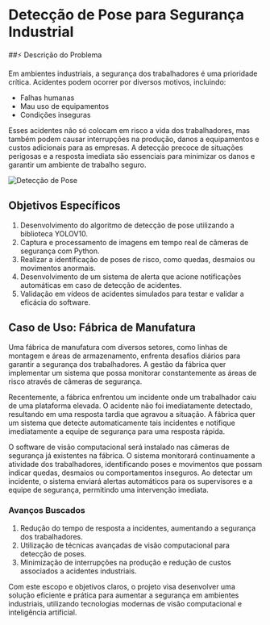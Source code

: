 # Detecção de Pose para Segurança Industrial

##⚡ Descrição do Problema

Em ambientes industriais, a segurança dos trabalhadores é uma prioridade crítica. 
Acidentes podem ocorrer por diversos motivos, incluindo:
- Falhas humanas
- Mau uso de equipamentos
- Condições inseguras

Esses acidentes não só colocam em risco a vida dos trabalhadores, mas também podem causar interrupções na produção, danos a equipamentos e custos adicionais para as empresas. A detecção precoce de situações perigosas e a resposta imediata são essenciais para minimizar os danos e garantir um ambiente de trabalho seguro.


![Detecção de Pose](https://s3.ezgif.com/tmp/ezgif-3-7681fc1374.gif)

## Objetivos Específicos

1. Desenvolvimento do algoritmo de detecção de pose utilizando a biblioteca YOLOV10.
2. Captura e processamento de imagens em tempo real de câmeras de segurança com Python.
3. Realizar a identificação de poses de risco, como quedas, desmaios ou movimentos anormais.
4. Desenvolvimento de um sistema de alerta que acione notificações automáticas em caso de detecção de acidentes.
5. Validação em vídeos de acidentes simulados para testar e validar a eficácia do software.

## Caso de Uso: Fábrica de Manufatura

Uma fábrica de manufatura com diversos setores, como linhas de montagem e áreas de armazenamento, enfrenta desafios diários para garantir a segurança dos trabalhadores. A gestão da fábrica quer implementar um sistema que possa monitorar constantemente as áreas de risco através de câmeras de segurança.

Recentemente, a fábrica enfrentou um incidente onde um trabalhador caiu de uma plataforma elevada. O acidente não foi imediatamente detectado, resultando em uma resposta tardia que agravou a situação. A fábrica quer um sistema que detecte automaticamente tais incidentes e notifique imediatamente a equipe de segurança para uma resposta rápida.

O software de visão computacional será instalado nas câmeras de segurança já existentes na fábrica. O sistema monitorará continuamente a atividade dos trabalhadores, identificando poses e movimentos que possam indicar quedas, desmaios ou comportamentos inseguros. Ao detectar um incidente, o sistema enviará alertas automáticos para os supervisores e a equipe de segurança, permitindo uma intervenção imediata.

### Avanços Buscados

1. Redução do tempo de resposta a incidentes, aumentando a segurança dos trabalhadores.
2. Utilização de técnicas avançadas de visão computacional para detecção de poses.
3. Minimização de interrupções na produção e redução de custos associados a acidentes industriais.

Com este escopo e objetivos claros, o projeto visa desenvolver uma solução eficiente e prática para aumentar a segurança em ambientes industriais, utilizando tecnologias modernas de visão computacional e inteligência artificial.

